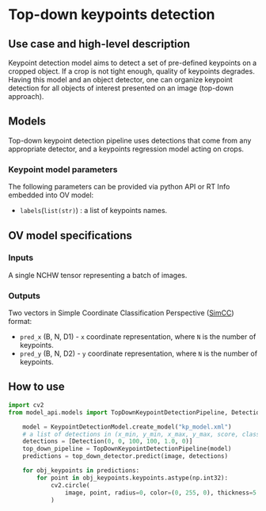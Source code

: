 # Top-down keypoints detection

## Use case and high-level description

Keypoint detection model aims to detect a set of pre-defined keypoints on a cropped object.
If a crop is not tight enough, quality of keypoints degrades. Having this model and an
object detector, one can organize keypoint detection for all objects of interest presented on an image
(top-down approach).

## Models

Top-down keypoint detection pipeline uses detections that come from any appropriate detector,
and a keypoints regression model acting on crops.

### Keypoint model parameters

The following parameters can be provided via python API or RT Info embedded into OV model:
- `labels`(`list(str)`) : a list of keypoints names.

## OV model specifications

### Inputs

A single NCHW tensor representing a batch of images.

### Outputs

Two vectors in Simple Coordinate Classification Perspective ([SimCC](https://arxiv.org/abs/2107.03332)) format:
- `pred_x` (B, N, D1) - `x` coordinate representation, where `N` is the number of keypoints.
- `pred_y` (B, N, D2) - `y` coordinate representation, where `N` is the number of keypoints.

## How to use

```python
import cv2
from model_api.models import TopDownKeypointDetectionPipeline, Detection, KeypointDetectionModel

    model = KeypointDetectionModel.create_model("kp_model.xml")
    # a list of detections in (x_min, y_min, x_max, y_max, score, class_id) format
    detections = [Detection(0, 0, 100, 100, 1.0, 0)]
    top_down_pipeline = TopDownKeypointDetectionPipeline(model)
    predictions = top_down_detector.predict(image, detections)

    for obj_keypoints in predictions:
        for point in obj_keypoints.keypoints.astype(np.int32):
            cv2.circle(
                image, point, radius=0, color=(0, 255, 0), thickness=5
            )
```